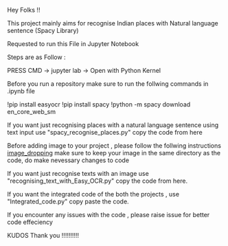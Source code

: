 Hey Folks !! 

This project mainly aims for recognise Indian places with Natural language sentence (Spacy Library) 

Requested to run this File in Jupyter Notebook 

Steps are as Follow :

PRESS CMD -> jupyter lab -> Open with Python Kernel 

Before you run a repository make sure to run the follwing commands in .ipynb file

!pip install easyocr
!pip install spacy
!python -m spacy download en_core_web_sm

If you want just recognising places with a natural language sentence using text input use "spacy_recognise_places.py" copy the code from here

Before adding image to your project , please follow the follwing instructions
[image_dropping](https://github.com/user-attachments/assets/01d725f0-a16f-401b-a567-73f2267251a2)
make sure to keep your image in the same directory as the code, do make nevessary changes to code

If you want just recognise texts with an image use "recognising_text_with_Easy_OCR.py" copy the code from here.

If you want the integrated code of the both the projects , use "Integrated_code.py" copy paste the code.

If you encounter any issues with the code , please raise issue for better code effeciency 

KUDOS Thank you !!!!!!!!!!

